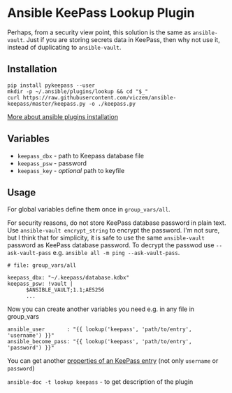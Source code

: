 # Ansible KeePass Lookup Plugin

Perhaps, from a security view point, this solution is the same as `ansible-vault`.
Just if you are storing secrets data in KeePass, then why not use it, 
instead of duplicating to `ansible-vault`. 


## Installation

    pip install pykeepass --user
    mkdir -p ~/.ansible/plugins/lookup && cd "$_"
    curl https://raw.githubusercontent.com/viczem/ansible-keepass/master/keepass.py -o ./keepass.py

[More about ansible plugins installation](https://docs.ansible.com/ansible/latest/dev_guide/developing_locally.html)


## Variables

- `keepass_dbx` - path to Keepass database file
- `keepass_psw` - password
- `keepass_key` - *optional* path to keyfile


## Usage

For global variables define them once in `group_vars/all`.

For security reasons, do not store KeePass database password in plain text. 
Use `ansible-vault encrypt_string` to encrypt the password. 
I'm not sure, but I think that for simplicity, 
it is safe to use the same `ansible-vault` password as KeePass database password.
To decrypt the passwod use `--ask-vault-pass`
 e.g. `ansible all -m ping --ask-vault-pass`.


    # file: group_vars/all
    
    keepass_dbx: "~/.keepass/database.kdbx"
    keepass_psw: !vault |
          $ANSIBLE_VAULT;1.1;AES256
          ...

  
Now you can create another variables you need e.g. in any file in group_vars


    ansible_user       : "{{ lookup('keepass', 'path/to/entry', 'username') }}"
    ansible_become_pass: "{{ lookup('keepass', 'path/to/entry', 'password') }}"


You can get another [properties of an KeePass entry](https://github.com/pschmitt/pykeepass/blob/master/pykeepass/entry.py)
(not only `username` or `password`)

 
`ansible-doc -t lookup keepass` - to get description of the plugin